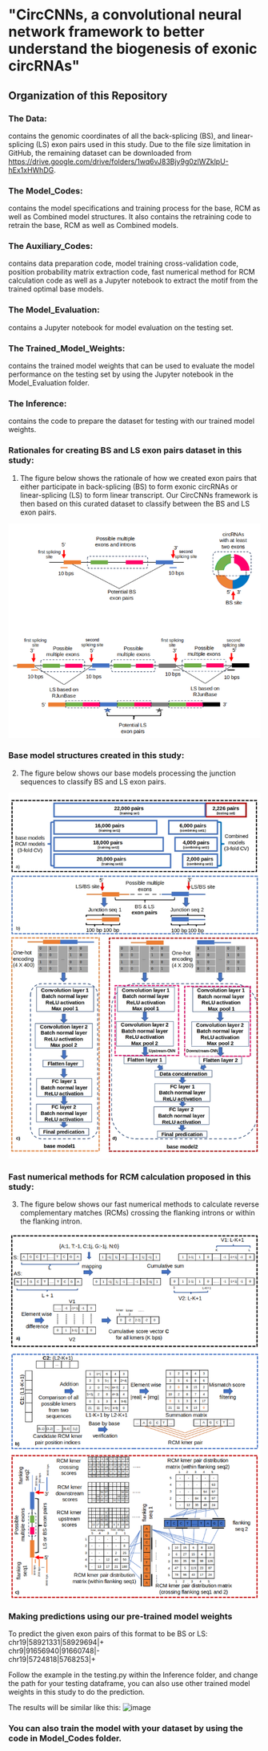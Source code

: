 # "CircCNNs, a convolutional neural network framework to better understand the biogenesis of exonic circRNAs"

## Organization of this Repository

### The Data:
contains the genomic coordinates of all the back-splicing (BS), and linear-splicing (LS) exon pairs used in this study. Due to the file size limitation in GitHub, the remaining dataset can be downloaded from https://drive.google.com/drive/folders/1wq6vJ83Bjy9g0zlWZklpU-hEx1xHWhDG.

### The Model_Codes:
contains the model specifications and training process for the base, RCM as well as Combined model structures. It also contains the retraining code to retrain the base, RCM as well as Combined models. 

### The Auxiliary_Codes:
contains data preparation code, model training cross-validation code, position probability matrix extraction code, fast numerical method for RCM calculation code as well as a Jupyter notebook to extract the motif from the trained optimal base models.

### The Model_Evaluation:
contains a Jupyter notebook for model evaluation on the testing set. 

### The Trained_Model_Weights:
contains the trained model weights that can be used to evaluate the model performance on the testing set by using the Jupyter notebook in the Model_Evaluation folder.

### The Inference:
contains the code to prepare the dataset for testing with our trained model weights.

### Rationales for creating BS and LS exon pairs dataset in this study:
1. The figure below shows the rationale of how we created exon pairs that either participate in back-splicing (BS) to form exonic circRNAs or linear-splicing (LS) to form linear transcript. Our CircCNNs framework is then based on this curated dataset to classify between the BS and LS exon pairs.

![CircCNN Base models](Images/BS_LS_exon_pairs.png)

### Base model structures created in this study:
2. The figure below shows our base models processing the junction sequences to classify BS and LS exon pairs.
   
![CircCNN Base models](Images/base_models.jpg)

### Fast numerical methods for RCM calculation proposed in this study:
3. The figure below shows our fast numerical methods to calculate reverse complementary matches (RCMs) crossing the flanking introns or within the flanking intron.
   
![CircCNN Base models](Images/RCM_algorithm.png)

### Making predictions using our pre-trained model weights
To predict the given exon pairs of this format to be BS or LS:
chr19|58921331|58929694|+<br>
chr9|91656940|91660748|-<br>
chr19|5724818|5768253|+<br>

Follow the example in the testing.py within the Inference folder, and change the path for your testing dataframe, 
you can also use other trained model weights in this study to do the prediction.

The results will be similar like this:
![image](https://github.com/wangc90/CircCNNs/assets/54656523/dfce1f60-c8c6-4022-af53-2082ee48e6d9)

### You can also train the model with your dataset by using the code in Model_Codes folder.
